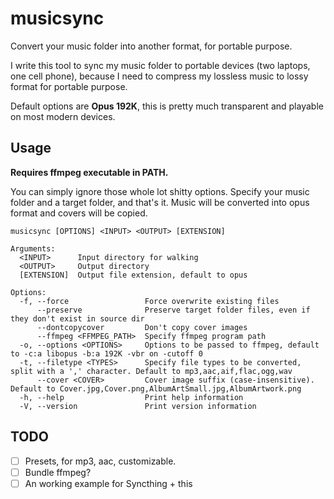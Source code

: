 # musicsync

Convert your music folder into another format, for portable purpose.

I write this tool to sync my music folder to portable devices (two laptops, one cell phone), because I need to compress my lossless music to lossy format for portable purpose.

Default options are **Opus 192K**, this is pretty much transparent and playable on most modern devices.

## Usage

**Requires ffmpeg executable in PATH.**

You can simply ignore those whole lot shitty options. Specify your music folder and a target folder, and that's it. Music will be converted into opus format and covers will be copied.

```
musicsync [OPTIONS] <INPUT> <OUTPUT> [EXTENSION]

Arguments:
  <INPUT>      Input directory for walking
  <OUTPUT>     Output directory
  [EXTENSION]  Output file extension, default to opus

Options:
  -f, --force                 Force overwrite existing files
      --preserve              Preserve target folder files, even if they don't exist in source dir
      --dontcopycover         Don't copy cover images
      --ffmpeg <FFMPEG_PATH>  Specify ffmpeg program path
  -o, --options <OPTIONS>     Options to be passed to ffmpeg, default to -c:a libopus -b:a 192K -vbr on -cutoff 0
  -t, --filetype <TYPES>      Specify file types to be converted, split with a ',' character. Default to mp3,aac,aif,flac,ogg,wav
      --cover <COVER>         Cover image suffix (case-insensitive). Default to Cover.jpg,Cover.png,AlbumArtSmall.jpg,AlbumArtwork.png
  -h, --help                  Print help information
  -V, --version               Print version information
```

## TODO

- [ ] Presets, for mp3, aac, customizable.
- [ ] Bundle ffmpeg?
- [ ] An working example for Syncthing + this
